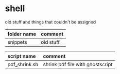 # shell

old stuff and things that couldn't be assigned

| folder name   | comment                          |
| :------------ | :------------------------------- |
| snippets      | old stuff                        |

| script name   | comment                          |
| :------------ | :------------------------------- |
| pdf_shrink.sh | shrink pdf file with ghostscript |
